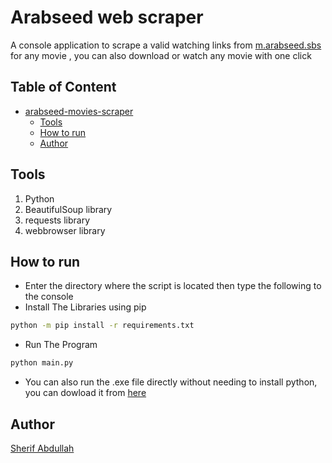 # Arabseed web scraper
A console application to scrape a valid watching links from <a href="https://m.arabseed.sbs" target="_blank">m.arabseed.sbs</a> for any movie , you can also download or watch any movie with one click

## Table of Content
- [arabseed-movies-scraper](#arabseed-webscrapping)
  * [Tools](#tools)
  * [How to run](#how-to-run)
  * [Author](#author)

## Tools
1. Python
2. BeautifulSoup library
3. requests library
4. webbrowser library

## How to run
* Enter the directory where the script is located then type the following to the console
* Install The Libraries using pip
```Bash
python -m pip install -r requirements.txt
```
* Run The Program
```Bash
python main.py
```
* You can also run the .exe file directly without needing to install python, you can dowload it from [here](https://github.com/sherif-abdallah/arabseed-movies-scraper/releases/download/v0.1.0/Arabseed.Movies.Scrapper.exe)
## Author
[Sherif Abdullah](https://github.com/sherif-abdallah)
